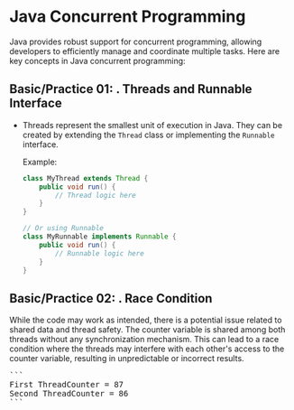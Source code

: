 # Java Concurrent Programming

Java provides robust support for concurrent programming, allowing developers to efficiently manage and coordinate multiple tasks. Here are key concepts in Java concurrent programming:

## Basic/Practice 01: . **Threads and Runnable Interface**

- Threads represent the smallest unit of execution in Java. They can be created by extending the `Thread` class or implementing the `Runnable` interface.
  
  Example:

  ```java
  class MyThread extends Thread {
      public void run() {
          // Thread logic here
      }
  }
  
  // Or using Runnable
  class MyRunnable implements Runnable {
      public void run() {
          // Runnable logic here
      }
  }

## Basic/Practice 02: . **Race Condition**

While the code may work as intended, there is a potential issue related to shared data and thread safety.
The counter variable is shared among both threads without any synchronization mechanism.
This can lead to a race condition where the threads may interfere with each other's access to the counter variable,
resulting in unpredictable or incorrect results.

<pre>
```
First ThreadCounter = 87
Second ThreadCounter = 86
```
</pre>